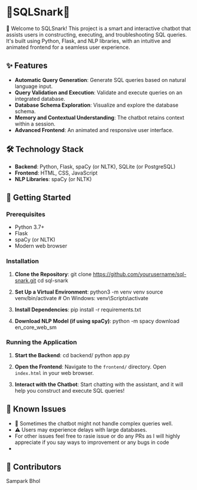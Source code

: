 # 💾SQLSnark💾 

🎉 Welcome to SQLSnark! This project is a smart and interactive chatbot that assists users in constructing, executing, and troubleshooting SQL queries. It's built using Python, Flask, and NLP libraries, with an intuitive and animated frontend for a seamless user experience.

## ✨ Features
- **Automatic Query Generation**: Generate SQL queries based on natural language input.
- **Query Validation and Execution**: Validate and execute queries on an integrated database.
- **Database Schema Exploration**: Visualize and explore the database schema.
- **Memory and Contextual Understanding**: The chatbot retains context within a session.
- **Advanced Frontend**: An animated and responsive user interface.

## 🛠️ Technology Stack
- **Backend**: Python, Flask, spaCy (or NLTK), SQLite (or PostgreSQL)
- **Frontend**: HTML, CSS, JavaScript
- **NLP Libraries**: spaCy (or NLTK)

## 🚀 Getting Started
### Prerequisites
- Python 3.7+
- Flask
- spaCy (or NLTK)
- Modern web browser

### Installation

1. **Clone the Repository**:
   git clone https://github.com/yourusername/sql-snark.git
   cd sql-snark

2. **Set Up a Virtual Environment**:
   python3 -m venv venv
   source venv/bin/activate  # On Windows: venv\Scripts\activate

3. **Install Dependencies**:
   pip install -r requirements.txt  

4. **Download NLP Model (if using spaCy)**:
   python -m spacy download en_core_web_sm

### Running the Application

1. **Start the Backend**:
   cd backend/
   python app.py

2. **Open the Frontend**:
   Navigate to the `frontend/` directory.
   Open `index.html` in your web browser.

3. **Interact with the Chatbot**:
   Start chatting with the assistant, and it will help you construct and execute SQL queries!

## 🚧 Known Issues
- 🐛 Sometimes the chatbot might not handle complex queries well.
- ⚠️ Users may experience delays with large databases.
-  For other issues feel free to rasie issue or do any PRs as I will highly appreciate if you say ways to improvement or any bugs in code
-  
## 👥 Contributors
Sampark Bhol
